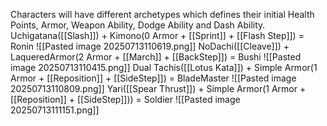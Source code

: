 Characters will have different archetypes which defines their initial Health Points, Armor, Weapon Ability, Dodge Ability and Dash Ability.
Uchigatana([[Slash]]) + Kimono(0 Armor + [[Sprint]] + [[Flash Step]]) = Ronin
![[Pasted image 20250713110619.png]]
NoDachi([[Cleave]]) + LaqueredArmor(2 Armor + [[March]] + [[BackStep]]) = Bushi 
![[Pasted image 20250713110415.png]]
Dual Tachis([[Lotus Kata]]) + Simple Armor(1 Armor + [[Reposition]] + [[SideStep]]) = BladeMaster
![[Pasted image 20250713110809.png]]
Yari([[Spear Thrust]]) + Simple Armor(1 Armor + [[Reposition]] + [[SideStep]])) = Soldier
![[Pasted image 20250713111151.png]]